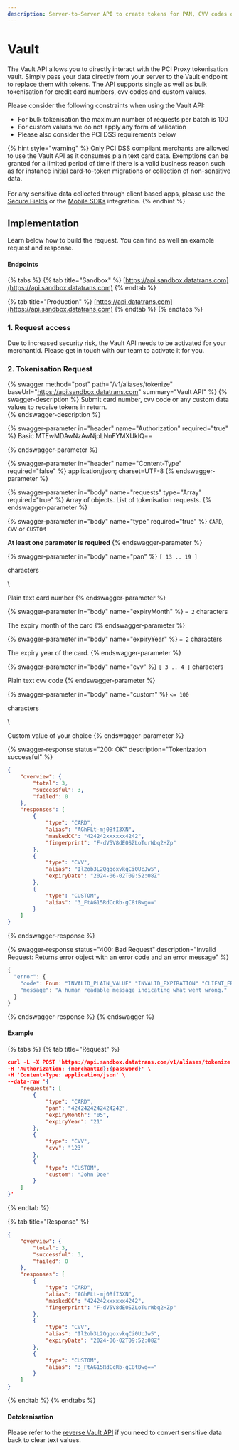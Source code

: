 ```yaml
---
description: Server-to-Server API to create tokens for PAN, CVV codes or custom values.
---
```


# Vault

The Vault API allows you to directly interact with the PCI Proxy tokenisation vault. Simply pass your data directly from your server to the Vault endpoint to replace them with tokens. The API supports single as well as bulk tokenisation for credit card numbers, cvv codes and custom values.&#x20;

Please consider the following constraints when using the Vault API:&#x20;

* For bulk tokenisation the maximum number of requests per batch is 100
* For custom values we do not apply any form of validation
* Please also consider the PCI DSS requirements below

{% hint style="warning" %}
Only PCI DSS compliant merchants are allowed to use the Vault API as it consumes plain text card data. Exemptions can be granted for a limited period of time if there is a valid business reason such as for instance initial card-to-token migrations or collection of non-sensitive data. \
\
For any sensitive data collected through client based apps, please use the [Secure Fields](secure-fields-js/) or the [Mobile SDKs](mobile-sdks.md) integration.&#x20;
{% endhint %}

## Implementation&#x20;

Learn below how to build the request. You can find as well an example request and response.&#x20;

#### Endpoints

{% tabs %}
{% tab title="Sandbox" %}
[https://api.sandbox.datatrans.com](https://api.sandbox.datatrans.com)
{% endtab %}

{% tab title="Production" %}
[https://api.datatrans.com](https://api.sandbox.datatrans.com)
{% endtab %}
{% endtabs %}

### 1. Request access

Due to increased security risk, the Vault API needs to be activated for your merchantId. Please get in touch with our team to activate it for you.&#x20;

### 2. Tokenisation Request

{% swagger method="post" path="/v1/aliases/tokenize" baseUrl="https://api.sandbox.datatrans.com" summary="Vault API" %}
{% swagger-description %}
Submit card number, cvv code or any custom data values to receive tokens in return.  
{% endswagger-description %}

{% swagger-parameter in="header" name="Authorization" required="true" %}
Basic MTEwMDAwNzAwNjpLNnFYMXUkIQ==


{% endswagger-parameter %}

{% swagger-parameter in="header" name="Content-Type" required="false" %}
application/json; charset=UTF-8
{% endswagger-parameter %}

{% swagger-parameter in="body" name="requests" type="Array" required="true" %}
Array of objects. List of tokenisation requests.
{% endswagger-parameter %}

{% swagger-parameter in="body" name="type" required="true" %}
`CARD`, `CVV` or `CUSTOM`

**At least one parameter is required**
{% endswagger-parameter %}

{% swagger-parameter in="body" name="pan" %}
`[ 13 .. 19 ]`

 characters

\


Plain text card number
{% endswagger-parameter %}

{% swagger-parameter in="body" name="expiryMonth" %}
`= 2` characters&#x20;

The expiry month of the card
{% endswagger-parameter %}

{% swagger-parameter in="body" name="expiryYear" %}
`= 2` characters

The expiry year of the card.
{% endswagger-parameter %}

{% swagger-parameter in="body" name="cvv" %}
`[ 3 .. 4 ]` characters&#x20;

Plain text cvv code
{% endswagger-parameter %}

{% swagger-parameter in="body" name="custom" %}
`<= 100`

 characters 

\


Custom value of your choice
{% endswagger-parameter %}

{% swagger-response status="200: OK" description="Tokenization successful" %}
```json
{
    "overview": {
        "total": 3,
        "successful": 3,
        "failed": 0
    },
    "responses": [
        {
            "type": "CARD",
            "alias": "AGhFLt-mj0BfI3XN",
            "maskedCC": "424242xxxxxx4242",
            "fingerprint": "F-dV5V8dE0SZLoTurWbq2HZp"
        },
        {
            "type": "CVV",
            "alias": "Il2ob3L2QgqoxvkqCi0UcJw5",
            "expiryDate": "2024-06-02T09:52:08Z"
        },
        {
            "type": "CUSTOM",
            "alias": "3_FtAG15RdCcRb-gC8tBwg=="
        }
    ]
}
```
{% endswagger-response %}

{% swagger-response status="400: Bad Request" description="Invalid Request: Returns error object with an error code and an error message" %}
```javascript
{
  "error": {
    "code": Enum: "INVALID_PLAIN_VALUE" "INVALID_EXPIRATION" "CLIENT_ERROR" "INVALID_JSON_PAYLOAD" "ALIAS_NOT_FOUND" "INVALID_CVV" "UNKNOWN_ERROR" "UNRECOGNIZED_PROPERTY" "INVALID_ALIAS" "SERVER_ERROR" "ILLEGAL_ARGUMENT" "UNAUTHORIZED" "INVALID_PROPERTY" "MAX_REQUESTS_PER_CALL_EXCEEDED" "VELOCITY_ERROR",
    "message": "A human readable message indicating what went wrong."
  }
}
```
{% endswagger-response %}
{% endswagger %}

#### Example

{% tabs %}
{% tab title="Request" %}
```json
curl -L -X POST 'https://api.sandbox.datatrans.com/v1/aliases/tokenize' \
-H 'Authorization: {merchantId}:{password}' \
-H 'Content-Type: application/json' \
--data-raw '{
    "requests": [
        {
            "type": "CARD",
            "pan": "4242424242424242",
            "expiryMonth": "05",
            "expiryYear": "21"
        },
        {
            "type": "CVV",
            "cvv": "123"
        },
        {
            "type": "CUSTOM",
            "custom": "John Doe"
        }
    ]
}'
```
{% endtab %}

{% tab title="Response" %}
```json
{
    "overview": {
        "total": 3,
        "successful": 3,
        "failed": 0
    },
    "responses": [
        {
            "type": "CARD",
            "alias": "AGhFLt-mj0BfI3XN",
            "maskedCC": "424242xxxxxx4242",
            "fingerprint": "F-dV5V8dE0SZLoTurWbq2HZp"
        },
        {
            "type": "CVV",
            "alias": "Il2ob3L2QgqoxvkqCi0UcJw5",
            "expiryDate": "2024-06-02T09:52:08Z"
        },
        {
            "type": "CUSTOM",
            "alias": "3_FtAG15RdCcRb-gC8tBwg=="
        }
    ]
}
```
{% endtab %}
{% endtabs %}

#### Detokenisation

Please refer to the [reverse Vault API](../use/vault.md) if you need to convert sensitive data back to clear text values.&#x20;
